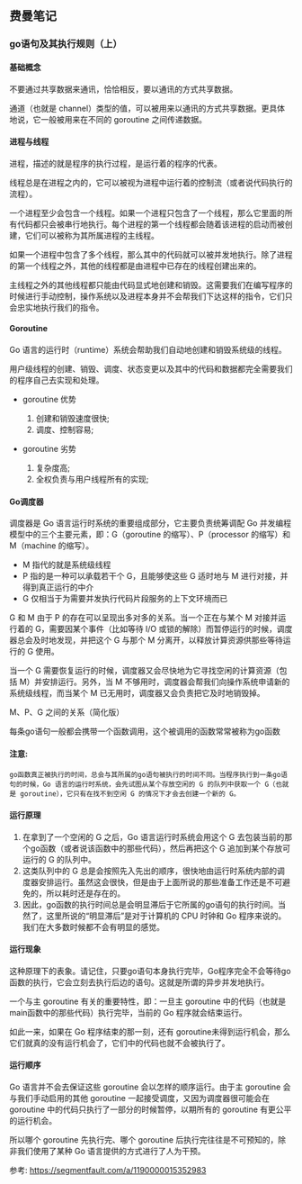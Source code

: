## 费曼笔记 ##
### go语句及其执行规则（上）

#### 基础概念

不要通过共享数据来通讯，恰恰相反，要以通讯的方式共享数据。

通道（也就是 channel）类型的值，可以被用来以通讯的方式共享数据。更具体地说，它一般被用来在不同的 goroutine 之间传递数据。


#### 进程与线程
进程，描述的就是程序的执行过程，是运行着的程序的代表。

线程总是在进程之内的，它可以被视为进程中运行着的控制流（或者说代码执行的流程）。

一个进程至少会包含一个线程。如果一个进程只包含了一个线程，那么它里面的所有代码都只会被串行地执行。每个进程的第一个线程都会随着该进程的启动而被创建，它们可以被称为其所属进程的主线程。

如果一个进程中包含了多个线程，那么其中的代码就可以被并发地执行。除了进程的第一个线程之外，其他的线程都是由进程中已存在的线程创建出来的。

主线程之外的其他线程都只能由代码显式地创建和销毁。这需要我们在编写程序的时候进行手动控制，操作系统以及进程本身并不会帮我们下达这样的指令，它们只会忠实地执行我们的指令。


#### Goroutine
Go 语言的运行时（runtime）系统会帮助我们自动地创建和销毁系统级的线程。

用户级线程的创建、销毁、调度、状态变更以及其中的代码和数据都完全需要我们的程序自己去实现和处理。

- goroutine 优势
  1. 创建和销毁速度很快;
  2. 调度、控制容易;
  
- goroutine 劣势
  1. 复杂度高;
  2. 全权负责与用户线程所有的实现;

#### Go调度器

调度器是 Go 语言运行时系统的重要组成部分，它主要负责统筹调配 Go 并发编程模型中的三个主要元素，即：G（goroutine 的缩写）、P（processor 的缩写）和 M（machine 的缩写）。

- M 指代的就是系统级线程
- P 指的是一种可以承载若干个 G，且能够使这些 G 适时地与 M 进行对接，并得到真正运行的中介
- G 仅相当于为需要并发执行代码片段服务的上下文环境而已


G 和 M 由于 P 的存在可以呈现出多对多的关系。当一个正在与某个 M 对接并运行着的 G，需要因某个事件（比如等待 I/O 或锁的解除）而暂停运行的时候，调度器总会及时地发现，并把这个 G 与那个 M 分离开，以释放计算资源供那些等待运行的 G 使用。

当一个 G 需要恢复运行的时候，调度器又会尽快地为它寻找空闲的计算资源（包括 M）并安排运行。另外，当 M 不够用时，调度器会帮我们向操作系统申请新的系统级线程，而当某个 M 已无用时，调度器又会负责把它及时地销毁掉。

M、P、G 之间的关系（简化版）

每条go语句一般都会携带一个函数调用，这个被调用的函数常常被称为go函数

#### 注意:
    go函数真正被执行的时间，总会与其所属的go语句被执行的时间不同。当程序执行到一条go语句的时候，Go 语言的运行时系统，会先试图从某个存放空闲的 G 的队列中获取一个 G（也就是 goroutine），它只有在找不到空闲 G 的情况下才会去创建一个新的 G。

#### 运行原理
1. 在拿到了一个空闲的 G 之后，Go 语言运行时系统会用这个 G 去包装当前的那个go函数（或者说该函数中的那些代码），然后再把这个 G 追加到某个存放可运行的 G 的队列中。
2. 这类队列中的 G 总是会按照先入先出的顺序，很快地由运行时系统内部的调度器安排运行。虽然这会很快，但是由于上面所说的那些准备工作还是不可避免的，所以耗时还是存在的。
3. 因此，go函数的执行时间总是会明显滞后于它所属的go语句的执行时间。当然了，这里所说的“明显滞后”是对于计算机的 CPU 时钟和 Go 程序来说的。我们在大多数时候都不会有明显的感觉。

#### 运行现象
这种原理下的表象。请记住，只要go语句本身执行完毕，Go程序完全不会等待go函数的执行，它会立刻去执行后边的语句。这就是所谓的异步并发地执行。

一个与主 goroutine 有关的重要特性，即：一旦主 goroutine 中的代码（也就是main函数中的那些代码）执行完毕，当前的 Go 程序就会结束运行。

如此一来，如果在 Go 程序结束的那一刻，还有 goroutine未得到运行机会，那么它们就真的没有运行机会了，它们中的代码也就不会被执行了。

#### 运行顺序
Go 语言并不会去保证这些 goroutine 会以怎样的顺序运行。由于主 goroutine 会与我们手动启用的其他 goroutine 一起接受调度，又因为调度器很可能会在 goroutine 中的代码只执行了一部分的时候暂停，以期所有的 goroutine 有更公平的运行机会。

所以哪个 goroutine 先执行完、哪个 goroutine 后执行完往往是不可预知的，除非我们使用了某种 Go 语言提供的方式进行了人为干预。


参考: https://segmentfault.com/a/1190000015352983